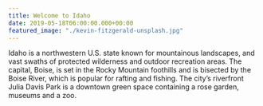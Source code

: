 ```yaml
---
title: Welcome to Idaho
date: 2019-05-18T06:00:00.000+00:00
featured_image: "./kevin-fitzgerald-unsplash.jpg"
---
```


Idaho is a northwestern U.S. state known for mountainous landscapes, and vast swaths of protected wilderness and outdoor recreation areas. The capital, Boise, is set in the Rocky Mountain foothills and is bisected by the Boise River, which is popular for rafting and fishing. The city’s riverfront Julia Davis Park is a downtown green space containing a rose garden, museums and a zoo.